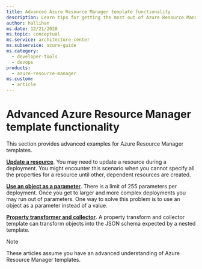 ```yaml
---
title: Advanced Azure Resource Manager template functionality
description: Learn tips for getting the most out of Azure Resource Manager template functionality by following advanced examples.
author: hallihan
ms.date: 12/21/2020
ms.topic: conceptual
ms.service: architecture-center
ms.subservice: azure-guide
ms.category:
  - developer-tools
  - devops
products:
  - azure-resource-manager
ms.custom:
  - article
---
```


# Advanced Azure Resource Manager template functionality

This section provides advanced examples for Azure Resource Manager templates.

**[Update a resource](update-resource.md)**. You may need to update a resource during a deployment. You might encounter this scenario when you cannot specify all the properties for a resource until other, dependent resources are created.

**[Use an object as a parameter](objects-as-parameters.md)**. There is a limit of 255 parameters per deployment. Once you get to larger and more complex deployments you may run out of parameters. One way to solve this problem is to use an object as a parameter instead of a value.

**[Property transformer and collector](collector.md)**. A property transform and collector template can transform objects into the JSON schema expected by a nested template.

> [!NOTE]
> These articles assume you have an advanced understanding of Azure Resource Manager templates.

